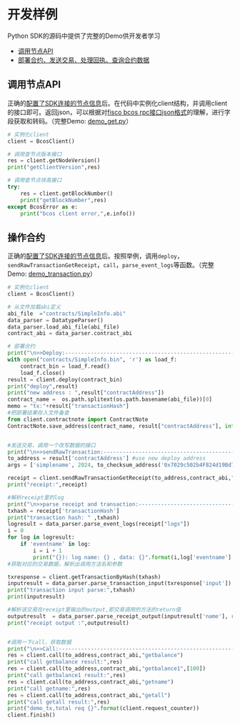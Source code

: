 # 开发样例

Python SDK的源码中提供了完整的Demo供开发者学习

* [调用节点API](https://github.com/FISCO-BCOS/python-sdk/blob/master/demo_get.py)
* [部署合约、发送交易、处理回执、查询合约数据](https://github.com/FISCO-BCOS/python-sdk/blob/master/demo_transaction.py)

## 调用节点API

正确的[配置了SDK连接的节点信息](./configuration.md)后。在代码中实例化client结构，并调用client的接口即可。返回json，可以根据对[fisco bcos rpc接口json格式](../../api.md)的理解，进行字段获取和转码。（完整Demo: [demo_get.py](https://github.com/FISCO-BCOS/python-sdk/blob/master/demo_get.py)）

``` python
# 实例化client
client = BcosClient()

# 调用查节点版本接口
res = client.getNodeVersion()
print("getClientVersion",res)

# 调用查节点块高接口
try:
    res = client.getBlockNumber()
    print("getBlockNumber",res)
except BcosError as e:
    print("bcos client error,",e.info())
```

## 操作合约

正确的[配置了SDK连接的节点信息](./configuration.md)后。按照举例，调用`deploy`，`sendRawTransactionGetReceipt`，`call`，`parse_event_logs`等函数。（完整Demo: [demo_transaction.py](https://github.com/FISCO-BCOS/python-sdk/blob/master/demo_transaction.py)）

``` python
# 实例化client
client = BcosClient()

# 从文件加载abi定义
abi_file  ="contracts/SimpleInfo.abi"
data_parser = DatatypeParser()
data_parser.load_abi_file(abi_file)
contract_abi = data_parser.contract_abi

# 部署合约
print("\n>>Deploy:---------------------------------------------------------------------")
with open("contracts/SimpleInfo.bin", 'r') as load_f:
    contract_bin = load_f.read()
    load_f.close()
result = client.deploy(contract_bin)
print("deploy",result)
print("new address : ",result["contractAddress"])
contract_name =  os.path.splitext(os.path.basename(abi_file))[0]
memo = "tx:"+result["transactionHash"]
#把部署结果存入文件备查
from client.contractnote import ContractNote
ContractNote.save_address(contract_name, result["contractAddress"], int(result["blockNumber"], 16), memo)


#发送交易，调用一个改写数据的接口
print("\n>>sendRawTransaction:----------------------------------------------------------")
to_address = result['contractAddress'] #use new deploy address
args = ['simplename', 2024, to_checksum_address('0x7029c502b4F824d19Bd7921E9cb74Ef92392FB1c')]

receipt = client.sendRawTransactionGetReceipt(to_address,contract_abi,"set",args)
print("receipt:",receipt)

#解析receipt里的log
print("\n>>parse receipt and transaction:----------------------------------------------------------")
txhash = receipt['transactionHash']
print("transaction hash: " ,txhash)
logresult = data_parser.parse_event_logs(receipt["logs"])
i = 0
for log in logresult:
    if 'eventname' in log:
        i = i + 1
        print("{}): log name: {} , data: {}".format(i,log['eventname'],log['eventdata']))
#获取对应的交易数据，解析出调用方法名和参数

txresponse = client.getTransactionByHash(txhash)
inputresult = data_parser.parse_transaction_input(txresponse['input'])
print("transaction input parse:",txhash)
print(inputresult)

#解析该交易在receipt里输出的output,即交易调用的方法的return值
outputresult  = data_parser.parse_receipt_output(inputresult['name'], receipt['output'])
print("receipt output :",outputresult)


#调用一下call，获取数据
print("\n>>Call:------------------------------------------------------------------------")
res = client.call(to_address,contract_abi,"getbalance")
print("call getbalance result:",res)
res = client.call(to_address,contract_abi,"getbalance1",[100])
print("call getbalance1 result:",res)
res = client.call(to_address,contract_abi,"getname")
print("call getname:",res)
res = client.call(to_address,contract_abi,"getall")
print("call getall result:",res)
print("demo_tx,total req {}".format(client.request_counter))
client.finish()
```



